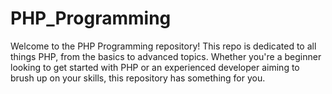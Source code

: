 # PHP_Programming
Welcome to the PHP Programming repository! This repo is dedicated to all things PHP, from the basics to advanced topics. Whether you're a beginner looking to get started with PHP or an experienced developer aiming to brush up on your skills, this repository has something for you.
